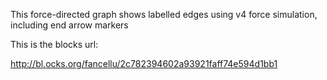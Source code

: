 This force-directed graph shows labelled edges using v4 force simulation, including end arrow markers

This is the blocks url:

http://bl.ocks.org/fancellu/2c782394602a93921faff74e594d1bb1